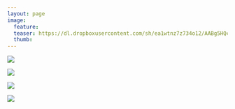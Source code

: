 ```yaml
---
layout: page
image:
  feature:
  teaser: https://dl.dropboxusercontent.com/sh/ea1wtnz7z734o12/AABg5HQcu6ityLzI7slNDduxa/luontokuvat/talvi/DSC59980-245px.jpg
  thumb:
---
```


[![](https://dl.dropboxusercontent.com/sh/ea1wtnz7z734o12/AABKZNjxoHGfwQdvDk7AGQuXa/luontokuvat/talvi/DSC59980-800px.jpg)](https://dl.dropboxusercontent.com/sh/ea1wtnz7z734o12/AACdq8m8PFpYSE_9_xxMDpPga/luontokuvat/talvi/DSC59980.jpg)

[![](https://dl.dropboxusercontent.com/sh/ea1wtnz7z734o12/AAAc5Z_rQDLzgywPjsH3V9eHa/luontokuvat/talvi/DSC59984-800px.jpg)](https://dl.dropboxusercontent.com/sh/ea1wtnz7z734o12/AAA_1rEVm7PmjIqzbFk0FPZBa/luontokuvat/talvi/DSC59984.jpg)

[![](https://dl.dropboxusercontent.com/sh/ea1wtnz7z734o12/AADOEXVhP-NASRV1VKunzchDa/luontokuvat/talvi/DSC59987-800px.jpg)](https://dl.dropboxusercontent.com/sh/ea1wtnz7z734o12/AAD_We-YqqWwrguDlkGzBYpva/luontokuvat/talvi/DSC59987.jpg)

[![](https://dl.dropboxusercontent.com/sh/ea1wtnz7z734o12/AAAwqCTBeCfdnjHUhSrfcbMwa/luontokuvat/talvi/DSC59988-800px.jpg)](https://dl.dropboxusercontent.com/sh/ea1wtnz7z734o12/AAAowHJBLxXuUxyD_Cn-Yoeka/luontokuvat/talvi/DSC59988.jpg)
